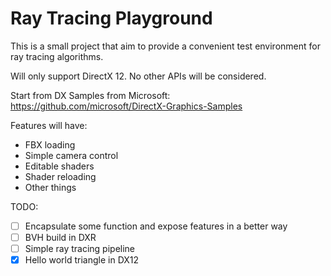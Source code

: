 # Ray Tracing Playground

This is a small project that aim to provide a convenient test environment for ray tracing algorithms.

Will only support DirectX 12. No other APIs will be considered.

Start from DX Samples from Microsoft: https://github.com/microsoft/DirectX-Graphics-Samples

Features will have:
 - FBX loading
 - Simple camera control
 - Editable shaders
 - Shader reloading
 - Other things

TODO:
 - [ ] Encapsulate some function and expose features in a better way
 - [ ] BVH build in DXR
 - [ ] Simple ray tracing pipeline
 - [x] Hello world triangle in DX12